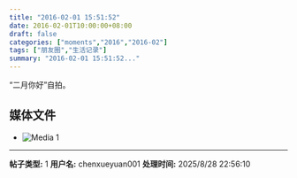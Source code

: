 ```yaml
---
title: "2016-02-01 15:51:52"
date: 2016-02-01T10:00:00+08:00
draft: false
categories: ["moments","2016","2016-02"]
tags: ["朋友圈","生活记录"]
summary: "2016-02-01 15:51:52..."
---
```


“二月你好”自拍。

## 媒体文件

- ![Media 1](/Moments/photos/2016-02-01/201602011551520.jpg)

---

**帖子类型:** 1
**用户名:** chenxueyuan001
**处理时间:** 2025/8/28 22:56:10